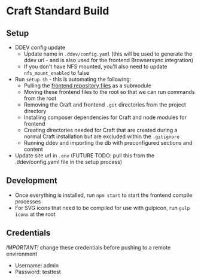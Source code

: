 # Craft Standard Build

## Setup

* DDEV config update
  * Update name in `.ddev/config.yaml` (this will be used to generate the ddev url - and is also used for the frontend Browsersync integration)
  * If you don't have NFS mounted, you'll also need to update `nfs_mount_enabled` to false
* Run `setup.sh` - this is automating the following:
  * Pulling the [frontend repository files](https://github.com/mightyfernandez/frontend) as a submodule
  * Moving these frontend files to the root so that we can run commands from the root
  * Removing the Craft and frontend `.git` directories from the project directory
  * Installing composer dependencies for Craft and node modules for frontend
  * Creating directories needed for Craft that are created during a normal Craft installation but are excluded within the `.gitignore`
  * Running ddev and importing the db with preconfigured sections and content
* Update site url in `.env` (FUTURE TODO: pull this from the .ddev/config.yaml file in the setup process)


## Development

* Once everything is installed, run `npm start` to start the frontend compile processes
* For SVG icons that need to be compiled for use with gulpicon, run `gulp icons` at the root

## Credentials

*IMPORTANT!* change these credentials before pushing to a remote environment

* Username: admin
* Password: testtest
